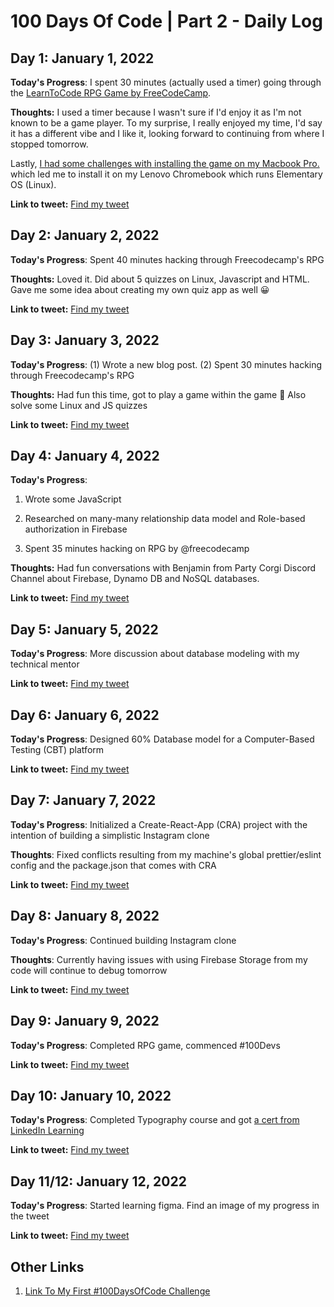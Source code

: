 # 100 Days Of Code | Part 2 - Daily Log

## Day 1: January 1, 2022

**Today's Progress**: I spent 30 minutes (actually used a timer) going through the [LearnToCode RPG Game by FreeCodeCamp](https://www.freecodecamp.org/news/2022-become-a-dev-new-years-resolution-challenge/).

**Thoughts:** I used a timer because I wasn't sure if I'd enjoy it as I'm not known to be a game player. To my surprise, I really enjoyed my time, I'd say it has a different vibe and I like it, looking forward to continuing from where I stopped tomorrow.

Lastly, [I had some challenges with installing the game on my Macbook Pro.](https://itch.io/profile/godswillumukoro) which led me to install it on my Lenovo Chromebook which runs Elementary OS (Linux).

**Link to tweet:** [Find my tweet](https://twitter.com/umuks_/status/1477339697806516229?s=20)



## Day 2: January 2, 2022

**Today's Progress**: Spent 40 minutes hacking through Freecodecamp's RPG

**Thoughts:** Loved it. Did about 5 quizzes on Linux, Javascript and HTML. Gave me some idea about creating my own quiz app as well 😀

**Link to tweet:** [Find my tweet](https://twitter.com/umuks_/status/1477723807062364164?s=20)



## Day 3: January 3, 2022

**Today's Progress**: (1) Wrote a new blog post. (2) Spent 30 minutes hacking through Freecodecamp's RPG

**Thoughts:** Had fun this time, got to play a game within the game 🤯 Also solve some Linux and JS quizzes

**Link to tweet:** [Find my tweet](https://twitter.com/umuks_/status/1478119219392884737?s=20)



## Day 4: January 4, 2022

**Today's Progress**:

1. Wrote some JavaScript

2. Researched on many-many relationship data model and Role-based authorization in Firebase

3. Spent 35 minutes hacking on RPG by @freecodecamp

**Thoughts:** Had fun conversations with Benjamin from Party Corgi Discord Channel about Firebase, Dynamo DB and NoSQL databases.

**Link to tweet:** [Find my tweet](https://twitter.com/umuks_/status/1478494076127354884?s=20)



## Day 5: January 5, 2022

**Today's Progress**: More discussion about database modeling with my technical mentor

**Link to tweet:** [Find my tweet](https://twitter.com/umuks_/status/1478957284923527168?s=20)



## Day 6: January 6, 2022

**Today's Progress**: Designed 60% Database model for a Computer-Based Testing (CBT) platform

**Link to tweet:** [Find my tweet](https://twitter.com/umuks_/status/1479516548536623106?s=20)



## Day 7: January 7, 2022

**Today's Progress**: Initialized a Create-React-App (CRA) project with the intention of building a simplistic Instagram clone

**Thoughts**: Fixed conflicts resulting from my machine's global prettier/eslint config and the package.json that comes with CRA

**Link to tweet:** [Find my tweet](https://twitter.com/umuks_/status/1479755565492490241?s=20)




## Day 8: January 8, 2022

**Today's Progress**: Continued building Instagram clone

**Thoughts**: Currently having issues with using Firebase Storage from my code will continue to debug tomorrow

**Link to tweet:** [Find my tweet](https://twitter.com/umuks_/status/1479953915772813323?s=20)



## Day 9: January 9, 2022

**Today's Progress**: Completed RPG game, commenced #100Devs

**Link to tweet:** [Find my tweet](https://twitter.com/umuks_/status/1480471836160929793?s=20)




## Day 10: January 10, 2022

**Today's Progress**: Completed Typography course and got [a cert from LinkedIn Learning](https://www.linkedin.com/learning/certificates/df28fb77f97855cccb90e2cbe3b91731b4d2f8ff98223719579c0d5a023a6fb9?trk=share_certificate)

**Link to tweet:** [Find my tweet](https://twitter.com/umuks_/status/1480902076502884352?s=20)




## Day 11/12: January 12, 2022

**Today's Progress**: Started learning figma. Find an image of my progress in the tweet

**Link to tweet:** [Find my tweet](https://twitter.com/umuks_/status/1481413366375714824?s=20)



## Other Links

1. [Link To My First #100DaysOfCode Challenge](https://github.com/godswillumukoro/100DaysOfCode)
